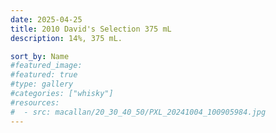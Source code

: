```yaml
---
date: 2025-04-25
title: 2010 David's Selection 375 mL
description: 14%, 375 mL.

sort_by: Name
#featured_image: 
#featured: true
#type: gallery
#categories: ["whisky"]
#resources:
#  - src: macallan/20_30_40_50/PXL_20241004_100905984.jpg
---
```

